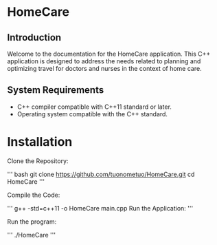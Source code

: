 # HomeCare
## Introduction
Welcome to the documentation for the HomeCare application. This C++ application is designed to address the needs related to planning and optimizing travel for doctors and nurses in the context of home care.

## System Requirements
- C++ compiler compatible with C++11 standard or later.
- Operating system compatible with the C++ standard.

# Installation
Clone the Repository:

''' bash
git clone https://github.com/tuonometuo/HomeCare.git
cd HomeCare
'''

Compile the Code:
    
''' 
g++ -std=c++11 -o HomeCare main.cpp
Run the Application:
'''

Run the program:

'''
./HomeCare
'''
